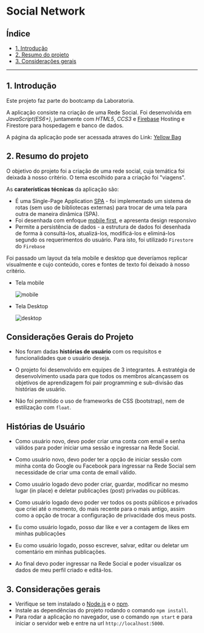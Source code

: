 # Social Network

## Índice

* [1. Introdução](#1-introdução)
* [2. Resumo do projeto](#2-resumo-do-projeto)
* [3. Considerações gerais](#3-considerações-gerais)

***

## 1. Introdução

Este projeto faz parte do bootcamp da Laboratoria.

A aplicação consiste na criação de uma Rede Social. Foi desenvolvida em *JavaScript(ES6+)*, juntamente com *HTML5*, *CCS3* e [Firebase](https://firebase.google.com/) Hosting e Firestore para hospedagem e banco de dados.

A página da aplicação pode ser acessada atraves do Link: [Yellow Bag](https://my-social-network-c4cf3.web.app/)

## 2. Resumo do projeto

O objetivo do projeto foi a criação de uma rede social, cuja temática foi deixada à nosso critério.
O tema escolhido para a criação foi "viagens".

As **caraterísticas técnicas** da aplicação são:
- É uma Single-Page Application [SPA](https://dzone.com/articles/how-single-page-web-applications-actually-work) - foi implementado um sistema de rotas (sem uso de bibliotecas externas) para trocar de uma tela para outra de maneira dinâmica (SPA).
- Foi desenhada com enfoque [mobile first](https://darwindigital.com/mobile-first-versus-responsive-web-design/), e apresenta design responsivo
- Permite a persistência de dados - a estrutura de dados foi desenhada de forma à consultá-los, atualizá-los, modificá-los e eliminá-los segundo os requerimentos do usuário. Para isto, foi utilizado `Firestore` do `Firebase`

Foi passado um layout da tela mobile e desktop que deveríamos replicar visualmente e cujo conteúdo, cores e fontes de texto foi deixado à nosso critério.

* Tela mobile

    ![mobile](https://user-images.githubusercontent.com/32286663/56174616-ec9f6100-5fb8-11e9-9edb-d5ef7c251d9c.png)

* Tela Desktop

    ![desktop](https://user-images.githubusercontent.com/32286663/56174626-fcb74080-5fb8-11e9-8854-26e8d9c4e25f.png)


## Considerações Gerais do Projeto

* Nos foram dadas **histórias de usuário** com os requisitos e funcionalidades que o usuário deseja.

* O projeto foi desenvolvido em equipes de 3 integrantes. A estratégia de desenvolvimento usada para que todos os membros alcançassem os objetivos de aprendizagem foi pair programming e sub-divisão das histórias de usuário.

* Não foi permitido o uso de frameworks de CSS (bootstrap), nem de estilização com `float`.


## Histórias de Usuário

* Como usuário novo, devo poder criar uma conta com email e senha válidos para poder iniciar uma sessão e ingressar na Rede Social.

* Como usuário novo, devo poder ter a opção de iniciar sessão com minha conta do Google ou Facebook para ingressar na Rede Social sem necessidade de criar uma conta de email válido.

* Como usuário logado devo poder criar, guardar, modificar no mesmo lugar (in place) e deletar publicações (post) privadas ou públicas.

* Como usuário logado devo poder ver todos os posts públicos e privados que criei até o momento, do mais recente para o mais antigo, assim como a opção de trocar a configuração de privacidade dos meus posts.

* Eu como usuário logado, posso dar like e ver a contagem de likes em minhas publicações

* Eu como usuário logado, posso escrever, salvar, editar ou deletar um comentário em minhas publicações.

* Ao final devo poder ingressar na Rede Social e poder visualizar os dados de meu perfil criado e editá-los.


## 3. Considerações gerais

* Verifique se tem instalado o [Node.js](https://nodejs.org/) e o [npm](https://docs.npmjs.com/).
* Instale as dependências do projeto rodando o comando `npm install`.
* Para rodar a aplicação no navegador, use o comando `npm start` e para iniciar o servidor web e entre na url `http://localhost:5000`.
